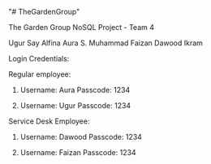 "# TheGardenGroup"

The Garden Group
NoSQL Project - Team 4

Ugur Say
Alfina Aura S.
Muhammad Faizan
Dawood Ikram

Login Credentials:

Regular employee:

1.  Username: Aura
    Passcode: 1234

2.  Username: Ugur
    Passcode: 1234

Service Desk Employee:

1.  Username: Dawood
    Passcode: 1234

2.  Username: Faizan
    Passcode: 1234
